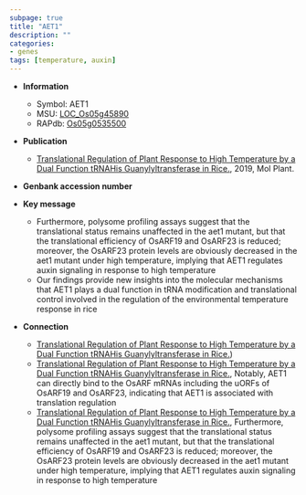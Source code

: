 ```yaml
---
subpage: true
title: "AET1"
description: ""
categories:
- genes
tags: [temperature, auxin]
---
```


* **Information**  
    + Symbol: AET1  
    + MSU: [LOC_Os05g45890](http://rice.plantbiology.msu.edu/cgi-bin/ORF_infopage.cgi?orf=LOC_Os05g45890)  
    + RAPdb: [Os05g0535500](http://rapdb.dna.affrc.go.jp/viewer/gbrowse_details/irgsp1?name=Os05g0535500)  

* **Publication**  
    + [Translational Regulation of Plant Response to High Temperature by a Dual Function tRNAHis Guanylyltransferase in Rice.](http://www.ncbi.nlm.nih.gov/pubmed?term=Translational+Regulation+of+Plant+Response+to+High+Temperature+by+a+Dual+Function+tRNAHis+Guanylyltransferase+in+Rice.%5BTitle%5D), 2019, Mol Plant.

* **Genbank accession number**  

* **Key message**  
    + Furthermore, polysome profiling assays suggest that the translational status remains unaffected in the aet1 mutant, but that the translational efficiency of OsARF19 and OsARF23 is reduced; moreover, the OsARF23 protein levels are obviously decreased in the aet1 mutant under high temperature, implying that AET1 regulates auxin signaling in response to high temperature
    + Our findings provide new insights into the molecular mechanisms that AET1 plays a dual function in tRNA modification and translational control involved in the regulation of the environmental temperature response in rice

* **Connection**  
    + [Translational Regulation of Plant Response to High Temperature by a Dual Function tRNAHis Guanylyltransferase in Rice.](endoplasmic+reticulum))
    + [Translational Regulation of Plant Response to High Temperature by a Dual Function tRNAHis Guanylyltransferase in Rice.](http://www.ncbi.nlm.nih.gov/pubmed?term=Translational+Regulation+of+Plant+Response+to+High+Temperature+by+a+Dual+Function+tRNAHis+Guanylyltransferase+in+Rice.%5BTitle%5D),  Notably, AET1 can directly bind to the OsARF mRNAs including the uORFs of OsARF19 and OsARF23, indicating that AET1 is associated with translation regulation
    + [Translational Regulation of Plant Response to High Temperature by a Dual Function tRNAHis Guanylyltransferase in Rice.](http://www.ncbi.nlm.nih.gov/pubmed?term=Translational+Regulation+of+Plant+Response+to+High+Temperature+by+a+Dual+Function+tRNAHis+Guanylyltransferase+in+Rice.%5BTitle%5D),  Furthermore, polysome profiling assays suggest that the translational status remains unaffected in the aet1 mutant, but that the translational efficiency of OsARF19 and OsARF23 is reduced; moreover, the OsARF23 protein levels are obviously decreased in the aet1 mutant under high temperature, implying that AET1 regulates auxin signaling in response to high temperature



